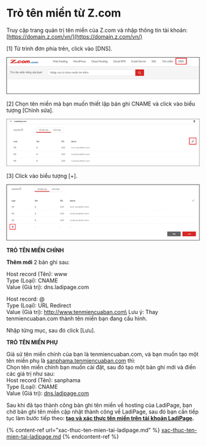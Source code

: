 # Trỏ tên miền từ Z.com

Truy cập trang quản trị tên miền của Z.com và nhập thông tin tài khoản:\
[https://domain.z.com/vn/](https://domain.z.com/vn/)

\[1] Từ trình đơn phía trên, click vào \[DNS].

![](<../.gitbook/assets/image (484).png>)

\[2] Chọn tên miền mà bạn muốn thiết lập bản ghi CNAME và click vào biểu tượng \[Chỉnh sửa].

![](<../.gitbook/assets/image (466).png>)

\[3] Click vào biểu tượng \[+].

![](<../.gitbook/assets/image (288).png>)

**TRỎ TÊN MIỀN CHÍNH**

**Thêm mới** 2 bản ghi sau:

Host record (Tên): www\
Type (Loại): CNAME\
Value (Giá trị): dns.ladipage.com

Host record: @\
Type (Loại): URL Redirect\
Value (Giá trị): http://www.tenmiencuaban.com\
Lưu ý: Thay tenmiencuaban.com thành tên miền bạn đang cấu hình.

Nhập từng mục, sau đó click \[Lưu].

**TRỎ TÊN MIỀN PHỤ**

Giả sử tên miền chính của bạn là tenmiencuaban.com, và bạn muốn tạo một tên miền phụ là [sanphama.tenmiencuaban.com](http://sanphama.tenmiencuaban.com/) thì:\
Chọn tên miền chính bạn muốn cài đặt, sau đó tạo một bản ghi mới và điền các giá trị như sau:\
Host record (Tên): sanphama\
Type (Loại): CNAME\
Value (Giá trị): [dns.ladipage.com](http://dns.ladipage.com/)

Sau khi đã tạo thành công bản ghi tên miền về hosting của LadiPage, bạn chờ bản ghi tên miền cập nhật thành công về LadiPage, sau đó bạn cần tiếp tục làm bước tiếp theo: [**tạo và xác thực tên miền trên tài khoản LadiPage**](https://help.ladipage.vn/ten-mien/xac-thuc-ten-mien-tai-ladipage)**.**

{% content-ref url="xac-thuc-ten-mien-tai-ladipage.md" %}
[xac-thuc-ten-mien-tai-ladipage.md](xac-thuc-ten-mien-tai-ladipage.md)
{% endcontent-ref %}
